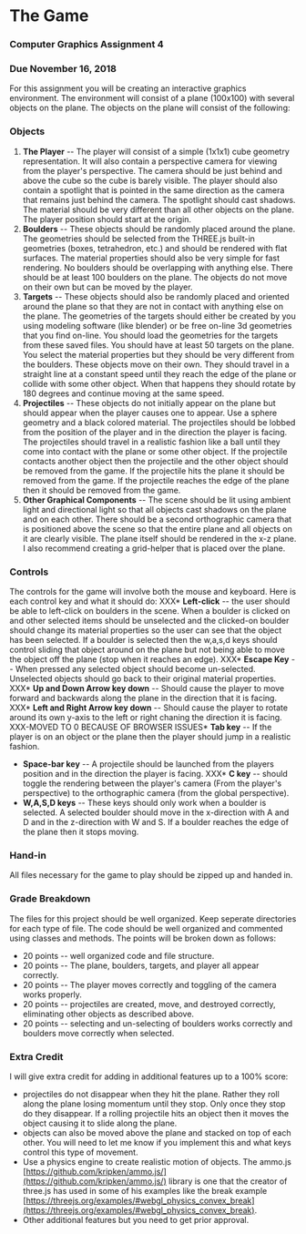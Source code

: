 # The Game
### Computer Graphics Assignment 4
### Due November 16, 2018

For this assignment you will be creating an interactive graphics environment.  The environment will consist of a plane (100x100) with several objects on the plane.  The objects on the plane will consist of the following:

### Objects
1. **The Player** -- The player will consist of a simple (1x1x1) cube geometry representation.  It will also contain a perspective camera for viewing from the player's perspective.  The camera should be just behind and above the cube so the cube is barely visible. The player should also contain a spotlight that is pointed in the same direction as the camera that remains just behind the camera.  The spotlight should cast shadows.  The material should be very different than all other objects on the plane.  The player position should start at the origin.
2. **Boulders** -- These objects should be randomly placed around the plane.  The geometries should be selected from the THREE.js built-in geometries (boxes, tetrahedron, etc.) and should be rendered with flat surfaces.  The material properties should also be very simple for fast rendering.  No boulders should be overlapping with anything else.  There should be at least 100 boulders on the plane.  The objects do not move on their own but can be moved by the player.
3. **Targets** -- These objects should also be randomly placed and oriented around the plane so that they are not in contact with anything else on the plane.  The geometries of the targets should either be created by you using modeling software (like blender) or be free on-line 3d geometries that you find on-line.  You should load the geometries for the targets from these saved files.  You should have at least 50 targets on the plane.  You select the material properties but they should be very different from the boulders.  These objects move on their own.  They should travel in a straight line at a constant speed until they reach the edge of the plane or collide with some other object.  When that happens they should rotate by 180 degrees and continue moving at the same speed.
4. **Projectiles** -- These objects do not initially appear on the plane but should appear when the player causes one to appear.  Use a sphere geometry and a black colored material.  The projectiles should be lobbed from the position of the player and in the direction the player is facing.  The projectiles should travel in a realistic fashion like a ball until they come into contact with the plane or some other object.  If the projectile contacts another object then the projectile and the other object should be removed from the game.  If the projectile hits the plane it should be removed from the game.  If the projectile reaches the edge of the plane then it should be removed from the game.
5. **Other Graphical Components** -- The scene should be lit using ambient light and directional light so that all objects cast shadows on the plane and on each other.  There should be a second orthographic camera that is positioned above the scene so that the entire plane and all objects on it are clearly visible.  The plane itself should be rendered in the x-z plane.  I also recommend creating a grid-helper that is placed over the plane.

### Controls
The controls for the game will involve both the mouse and keyboard.  Here is each control key and what it should do:
XXX* **Left-click** -- the user should be able to left-click on boulders in the scene.  When a boulder is clicked on and other selected items should be unselected and the clicked-on boulder should change its material properties so the user can see that the object has been selected.  If a boulder is selected then the w,a,s,d keys should control sliding that object around on the plane but not being able to move the object off the plane (stop when it reaches an edge).
XXX* **Escape Key** -- When pressed any selected object should become un-selected.  Unselected objects should go back to their original material properties.
XXX* **Up and Down Arrow key down** -- Should cause the player to move forward and backwards along the plane in the direction that it is facing.
XXX* **Left and Right Arrow key down** -- Should cause the player to rotate around its own y-axis to the left or right chaning the direction it is facing.
XXX-MOVED TO 0 BECAUSE OF BROWSER ISSUES* **Tab key** -- If the player is on an object or the plane then the player should jump in a realistic fashion.
* **Space-bar key** -- A projectile should be launched from the players position and in the direction the player is facing.
XXX* **C key** -- should toggle the rendering between the player's camera (From the player's perspective) to the orthographic camera (from the global perspective).
* **W,A,S,D keys** -- These keys should only work when a boulder is selected.  A selected boulder should move in the x-direction with A and D and in the z-direction with W and S.  If a boulder reaches the edge of the plane then it stops moving.

### Hand-in
All files necessary for the game to play should be zipped up and handed in.

### Grade Breakdown

The files for this project should be well organized.  Keep seperate directories for each type of file.  The code should be well organized and commented using classes and methods.  The points will be broken down as follows:

* 20 points -- well organized code and file structure.
* 20 points -- The plane, boulders, targets, and player all appear correctly.
* 20 points -- The player moves correctly and toggling of the camera works properly.
* 20 points -- projectiles are created, move, and destroyed correctly, eliminating other objects as described above.
* 20 points -- selecting and un-selecting of boulders works correctly and boulders move correctly when selected.

### Extra Credit

I will give extra credit for adding in additional features up to a 100% score:

* projectiles do not disappear when they hit the plane.  Rather they roll along the plane losing momentum until they stop.  Only once they stop do they disappear.  If a rolling projectile hits an object then it moves the object causing it to slide along the plane.
* objects can also be moved above the plane and stacked on top of each other.  You will need to let me know if you implement this and what keys control this type of movement.
* Use a physics engine to create realistic motion of objects.  The ammo.js [https://github.com/kripken/ammo.js/](https://github.com/kripken/ammo.js/) library is one that the creator of three.js has used in some of his examples like the break example [https://threejs.org/examples/#webgl_physics_convex_break](https://threejs.org/examples/#webgl_physics_convex_break).
* Other additional features but you need to get prior approval.
